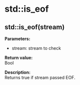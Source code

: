 # std::is_eof

## std::is_eof(stream)
**Parameters:**
* stream: stream to check

**Return value:**  
Bool  

**Description:**  
Returns true if stream passed EOF.  